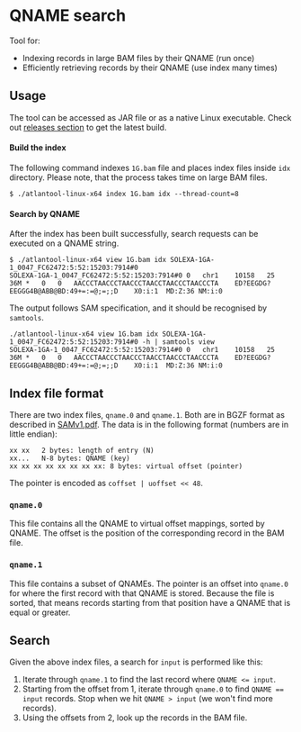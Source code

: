 # QNAME search

Tool for:

* Indexing records in large BAM files by their QNAME (run once)
* Efficiently retrieving records by their QNAME (use index many times)

## Usage

The tool can be accessed as JAR file or as a native Linux executable. 
Check out [releases section] to get the latest build.

#### Build the index

The following command indexes `1G.bam` file and places index files inside `idx` directory. Please note, that the process takes time on large BAM files.
```shell script
$ ./atlantool-linux-x64 index 1G.bam idx --thread-count=8
```

#### Search by QNAME

After the index has been built successfully, search requests can be executed on a QNAME string.
```shell script
$ ./atlantool-linux-x64 view 1G.bam idx SOLEXA-1GA-1_0047_FC62472:5:52:15203:7914#0
SOLEXA-1GA-1_0047_FC62472:5:52:15203:7914#0	0	chr1	10158	25	36M	*	0	0	AACCCTAACCCTAACCCTAACCTAACCCTAACCCTA	ED?EEGDG?EEGGG4B@ABB@BD:49+=:=@;=;;D	X0:i:1	MD:Z:36	NM:i:0
```

The output follows SAM specification, and it should be recognised by `samtools`.
```shell script
./atlantool-linux-x64 view 1G.bam idx SOLEXA-1GA-1_0047_FC62472:5:52:15203:7914#0 -h | samtools view
SOLEXA-1GA-1_0047_FC62472:5:52:15203:7914#0	0	chr1	10158	25	36M	*	0	0	AACCCTAACCCTAACCCTAACCTAACCCTAACCCTA	ED?EEGDG?EEGGG4B@ABB@BD:49+=:=@;=;;D	X0:i:1	MD:Z:36	NM:i:0
```

## Index file format

There are two index files, `qname.0` and `qname.1`.
Both are in BGZF format as described in [SAMv1.pdf].
The data is in the following format (numbers are in little endian):

```
xx xx   2 bytes: length of entry (N)
xx...   N-8 bytes: QNAME (key)
xx xx xx xx xx xx xx xx: 8 bytes: virtual offset (pointer)
```

The pointer is encoded as `coffset | uoffset << 48`.

### `qname.0`

This file contains all the QNAME to virtual offset mappings, sorted by QNAME.
The offset is the position of the corresponding record in the BAM file.

### `qname.1`

This file contains a subset of QNAMEs. The pointer is an offset into
`qname.0` for where the first record with that QNAME is stored. Because
the file is sorted, that means records starting from that position have
a QNAME that is equal or greater.

## Search

Given the above index files, a search for `input` is performed like this:

1. Iterate through `qname.1` to find the last record where `QNAME <= input`.
2. Starting from the offset from 1, iterate through `qname.0` to find `QNAME == input` records.
   Stop when we hit `QNAME > input` (we won't find more records).
3. Using the offsets from 2, look up the records in the BAM file.


[SAMv1.pdf]: http://samtools.github.io/hts-specs/SAMv1.pdf
[releases section]: https://github.com/VCCRI/atlantool/releases
